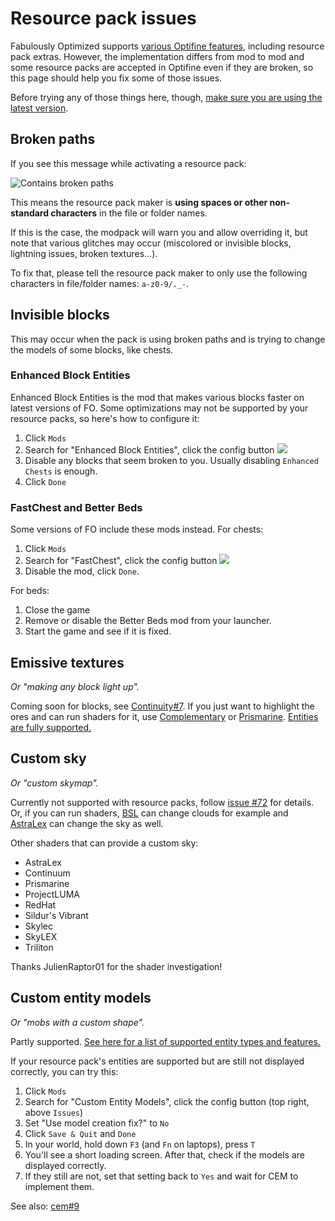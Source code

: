 # Resource pack issues

Fabulously Optimized supports [various Optifine features](give-up-optifine.md), including resource pack extras. However, the implementation differs from mod to mod and some resource packs are accepted in Optifine even if they are broken, so this page should help you fix some of those issues.

Before trying any of those things here, though, [make sure you are using the latest version](update-instructions.md).

## Broken paths

If you see this message while activating a resource pack:

![Contains broken paths](https://i.ibb.co/26cMtqr/Screenshot-20211116-191457.png)

This means the resource pack maker is **using spaces or other non-standard characters** in the file or folder names.

If this is the case, the modpack will warn you and allow overriding it, but note that various glitches may occur (miscolored or invisible blocks, lightning issues, broken textures...).

To fix that, please tell the resource pack maker to only use the following characters in file/folder names: `a-z0-9/._-`.

## Invisible blocks

This may occur when the pack is using broken paths and is trying to change the models of some blocks, like chests.

### Enhanced Block Entities

Enhanced Block Entities is the mod that makes various blocks faster on latest versions of FO. Some optimizations may not be supported by your resource packs, so here's how to configure it:

1. Click `Mods`
2. Search for "Enhanced Block Entities", click the config button ![](https://i.ibb.co/j35cBtn/image.png)
3. Disable any blocks that seem broken to you. Usually disabling `Enhanced Chests` is enough.
4. Click `Done`

### FastChest and Better Beds

Some versions of FO include these mods instead. For chests:

1. Click `Mods`
2. Search for "FastChest", click the config button ![](https://i.ibb.co/j35cBtn/image.png)
3. Disable the mod, click `Done`.

For beds:

1. Close the game
2. Remove or disable the Better Beds mod from your launcher.
3. Start the game and see if it is fixed.

## Emissive textures

_Or "making any block light up"._

Coming soon for blocks, see [Continuity#7](https://github.com/PepperCode1/Continuity/issues/7). If you just want to highlight the ores and can run shaders for it, use [Complementary](https://www.curseforge.com/minecraft/customization/complementary-shaders) or [Prismarine](https://www.curseforge.com/minecraft/customization/prismarine-shader).
[Entities are fully supported.](https://github.com/Traben-0/Entity_Texture_Features#compatibility)

## Custom sky

_Or "custom skymap"._

Currently not supported with resource packs, follow [issue #72](https://github.com/Fabulously-Optimized/fabulously-optimized/issues/72) for details. Or, if you can run shaders, [BSL](https://bitslablab.com/bslshaders/) can change clouds for example and [AstraLex](https://www.curseforge.com/minecraft/customization/astralex-shader-bsl-edit) can change the sky as well.

Other shaders that can provide a custom sky:

* AstraLex
* Continuum
* Prismarine
* ProjectLUMA
* RedHat
* Sildur's Vibrant
* Skylec
* SkyLEX
* Triliton

Thanks JulienRaptor01 for the shader investigation!

## Custom entity models

_Or "mobs with a custom shape"._

Partly supported. [See here for a list of supported entity types and features.](https://github.com/dorianpb/cem#differences)

If your resource pack's entities are supported but are still not displayed correctly, you can try this:

1. Click `Mods`
2. Search for "Custom Entity Models", click the config button (top right, above `Issues`)
3. Set "Use model creation fix?" to `No`
4. Click `Save & Quit` and `Done`
5. In your world, hold down `F3` (and `Fn` on laptops), press `T`
6. You'll see a short loading screen. After that, check if the models are displayed correctly.
7. If they still are not, set that setting back to `Yes` and wait for CEM to implement them.

See also: [cem#9](https://github.com/dorianpb/cem/issues/9)

